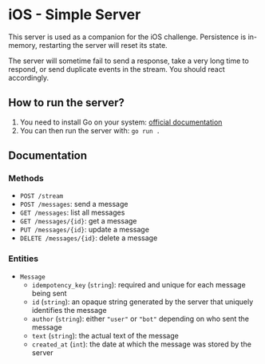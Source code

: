 # iOS - Simple Server

This server is used as a companion for the iOS challenge. Persistence is
in-memory, restarting the server will reset its state.

The server will sometime fail to send a response, take a very long time to
respond, or send duplicate events in the stream. You should react accordingly.

## How to run the server?

1. You need to install Go on your system: [official documentation](https://go.dev/doc/install)
2. You can then run the server with: `go run .`

## Documentation

### Methods

- `POST /stream`
- `POST /messages`: send a message
- `GET /messages`: list all messages
- `GET /messages/{id}`: get a message
- `PUT /messages/{id}`: update a message
- `DELETE /messages/{id}`: delete a message

### Entities

- `Message`
  * `idempotency_key` (`string`): required and unique for each message being
    sent
  * `id` (`string`): an opaque string generated by the server that uniquely
    identifies the message
  * `author` (`string`): either `"user"` or `"bot"` depending on who sent the
    message
  * `text` (`string`): the actual text of the message
  * `created_at` (`int`): the date at which the message was stored by the
    server
